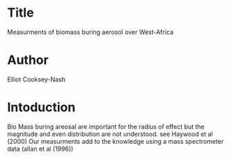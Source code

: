 # Title
Measurments of biomass buring aerosol over West-Africa

# Author 
Elliot Cooksey-Nash

# Intoduction 
Bio Mass buring areosal are important for the radius of effect but the magnitude and even distribution are not understood.
see Haywood et al (2000)
Our measurments add to the knowledge using a mass spectrometer data (allan et al (1996))
